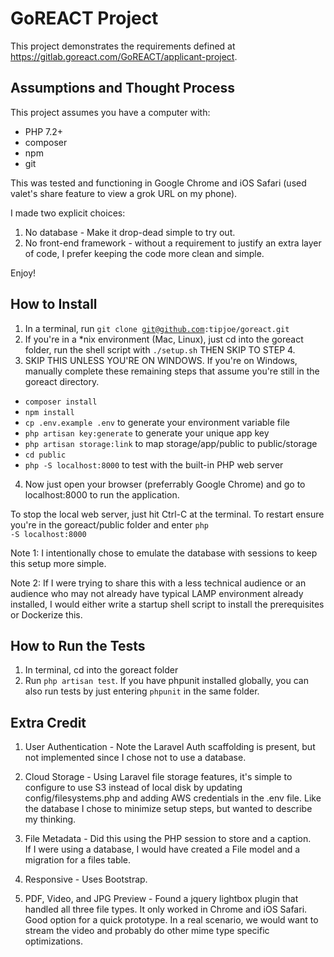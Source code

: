 # GoREACT Project

This project demonstrates the requirements defined at https://gitlab.goreact.com/GoREACT/applicant-project. 

## Assumptions and Thought Process
This project assumes you have a computer with:

* PHP 7.2+
* composer
* npm
* git

This was tested and functioning in Google Chrome and iOS Safari 
(used valet's share feature to view a grok URL on my phone). 

I made two explicit choices:

1. No database - Make it drop-dead simple to try out.
2. No front-end framework - without a requirement to justify an extra layer of
code, I prefer keeping the code more clean and simple. 

Enjoy!

## How to Install
1. In a terminal, run <code>git clone git@github.com:tipjoe/goreact.git</code>
2. If you're in a *nix environment (Mac, Linux), just cd into the goreact folder, run the shell script with <code>./setup.sh</code> THEN SKIP TO STEP 4.
3. SKIP THIS UNLESS YOU'RE ON WINDOWS. If you're on Windows, manually complete these remaining steps that assume you're still in the goreact directory.
* <code>composer install</code>
* <code>npm install</code>
* <code>cp .env.example .env</code> to generate your environment variable file
* <code>php artisan key:generate</code> to generate your unique app key
* <code>php artisan storage:link</code> to map storage/app/public to public/storage 
* <code>cd public</code>
* <code>php -S localhost:8000</code> to test with the built-in PHP web server

4. Now just open your browser (preferrably Google Chrome) and go to localhost:8000 to run the application.

To stop the local web server, just hit Ctrl-C at the terminal. To restart ensure 
you're in the goreact/public folder and enter <code>php -S localhost:8000</code>

Note 1: I intentionally chose to emulate the database with sessions to keep this setup more simple. 

Note 2: If I were trying to share this with a less technical audience or an audience 
who may not already have typical LAMP environment already installed, I would either write a 
startup shell script to install the prerequisites or Dockerize this. 

## How to Run the Tests
1. In terminal, cd into the goreact folder
2. Run <code>php artisan test</code>. If you have phpunit installed globally, you can also run tests by just entering <code>phpunit</code> in the same folder.

## Extra Credit
1. User Authentication - Note the Laravel Auth scaffolding is present, but not implemented since I chose not to 
use a database.

2. Cloud Storage - Using Laravel file storage features, it's simple to configure to use S3 instead of local disk
by updating config/filesystems.php and adding AWS credentials in the .env file. Like the database
I chose to minimize setup steps, but wanted to describe my thinking. 

3. File Metadata - Did this using the PHP session to store and a caption.  
If I were using a database, I would have created a File model and a migration 
for a files table. 

4. Responsive - Uses Bootstrap.

5. PDF, Video, and JPG Preview - Found a jquery lightbox plugin that handled all three
file types. It only worked in Chrome and iOS Safari. Good option for a quick
prototype. In a real scenario, we would want to stream the video and probably 
do other mime type specific optimizations.  
